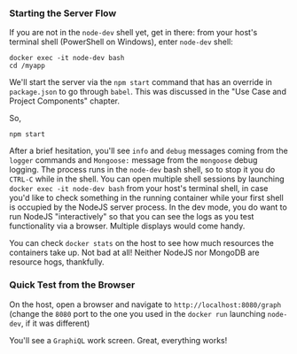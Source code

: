 ### Starting the Server Flow

If you are not in the `node-dev` shell yet, get in there: from your host's terminal shell (PowerShell on Windows), enter `node-dev` shell:
```
docker exec -it node-dev bash
cd /myapp
```

We'll start the server via the `npm start` command that has an override in `package.json` to go through `babel`. This was discussed in the "Use Case and Project Components" chapter.

So,
```
npm start
```

After a brief hesitation, you'll see `info` and `debug` messages coming from the `logger` commands and `Mongoose:` message from the `mongoose` debug logging. The process runs in the `node-dev` bash shell, so to stop it you do `CTRL-C` while in the shell. You can open multiple shell sessions by launching `docker exec -it node-dev bash` from your host's terminal shell, in case you'd like to check something in the running container while your first shell is occupied by the NodeJS server process. In the dev mode, you do want to run NodeJS "interactively" so that you can see the logs as you test functionality via a browser. Multiple displays would come handy.

You can check `docker stats` on the host to see how much resources the containers take up. Not bad at all! Neither NodeJS nor MongoDB are resource hogs, thankfully.

### Quick Test from the Browser

On the host, open a browser and navigate to `http://localhost:8080/graph` (change the `8080` port to the one you used in the `docker run` launching `node-dev`, if it was different)

You'll see a `GraphiQL` work screen. Great, everything works!
